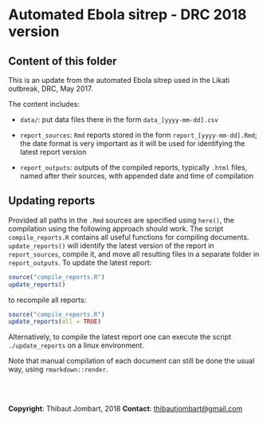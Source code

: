 
# Automated Ebola sitrep - DRC 2018 version


## Content of this folder

This is an update from the automated Ebola sitrep used in the Likati outbreak,
DRC, May 2017.

The content includes:

- `data/`: put data files there in the form `data_[yyyy-mm-dd].csv`

- `report_sources`: `Rmd` reports stored in the form `report_[yyyy-mm-dd].Rmd`;
  the date format is very important as it will be used for identifying the
  latest report version

- `report_outputs`: outputs of the compiled reports, typically `.html` files,
named after their sources, with appended date and time of compilation



## Updating reports

Provided all paths in the `.Rmd` sources are specified using `here()`, the
compilation using the following approach should work. The script
`compile_reports.R` contains all useful functions for compiling documents.
`update_reports()` will identify the latest version of the report in
`report_sources`, compile it, and move all resulting files in a separate folder
in `report_outputs`. To update the latest report:


```r
source("compile_reports.R")
update_reports()
```

to recompile all reports:


```r
source("compile_reports.R")
update_reports(all = TRUE)
```

Alternatively, to compile the latest report one can execute the script
`./update_reports` on a linux environment.

Note that manual compilation of each document can still be done the usual way, using `rmarkdown::render`.


<br> <br>

**Copyright**: Thibaut Jombart, 2018
**Contact**: [thibautjombart@gmail.com](mailto:thibautjombart@gmail.com)
